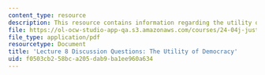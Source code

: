 ```yaml
---
content_type: resource
description: This resource contains information regarding the utility of democracy.
file: https://ol-ocw-studio-app-qa.s3.amazonaws.com/courses/24-04j-justice-spring-2012/f0503cb258bca205dab9ba1ee960a634_MIT24_04JS12_disc08.pdf
file_type: application/pdf
resourcetype: Document
title: 'Lecture 8 Discussion Questions: The Utility of Democracy'
uid: f0503cb2-58bc-a205-dab9-ba1ee960a634
---
```

